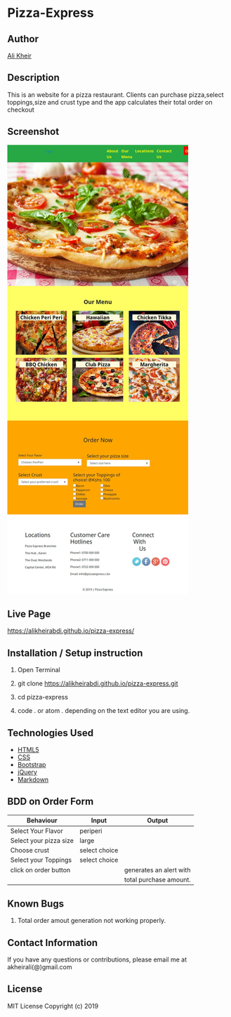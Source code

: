 # Pizza-Express

## Author 
[Ali Kheir](https://github.com/AliKheirAbdi) 
## Description
This is an website for a pizza restaurant. Clients can purchase pizza,select toppings,size and crust type
and the app calculates their total order on checkout
## Screenshot
![alt text](https://github.com/AliKheirAbdi/pizza-express/blob/master/screenshot.jpeg)

## Live Page
https://alikheirabdi.github.io/pizza-express/

## Installation / Setup instruction
1. Open Terminal

2. git clone https://alikheirabdi.github.io/pizza-express.git

3. cd pizza-express

4. code . or atom . depending on the text editor you are using.

## Technologies Used
* [HTML5](https://developer.mozilla.org/en-US/docs/Web/Guide/HTML/HTML5)
* [CSS](https://developer.mozilla.org/en-US/docs/Web/CSS#targetText=Cascading%20Style%20Sheets%20(CSS)%20is,speech%2C%20or%20on%20other%20media.)
* [Bootstrap](https://getbootstrap.com)
* [jQuery](https://jquery.com/)
* [Markdown](https://www.markdownguide.org/)

## BDD on Order Form
| Behaviour                 | Input           | Output                     |
|---------------------------|-----------------|----------------------------|
| Select Your Flavor        | periperi        |                            |  
| Select your pizza size    | large           |                            |   
| Choose crust              | select choice   |                            |
| Select your Toppings      | select choice   |                            |
| click on order button     |                 |generates an alert with     |
|                           |                 | total purchase amount.     |                         
  

## Known Bugs
1. Total order amout generation not working properly.

## Contact Information
If you have any questions or contributions, please email me at akheirali(@)gmail.com

## License
MIT License
Copyright (c) 2019 
